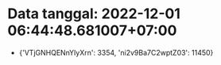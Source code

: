 # Data tanggal: 2022-12-01 06:44:48.681007+07:00

* {'VTjGNHQENnYlyXrn': 3354, 'ni2v9Ba7C2wptZ03': 11450}
